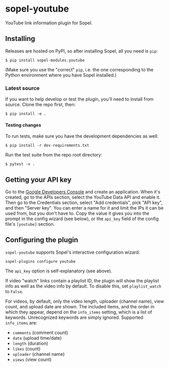 # sopel-youtube

YouTube link information plugin for Sopel.

## Installing

Releases are hosted on PyPI, so after installing Sopel, all you need is `pip`:

```shell
$ pip install sopel-modules.youtube
```

(Make sure you use the "correct" `pip`, i.e. the one corresponding to the Python
environment where you have Sopel installed.)

### Latest source

If you want to help develop or test the plugin, you'll need to install from
source. Clone the repo first, then:

```shell
$ pip install -e .
```

#### Testing changes

To run tests, make sure you have the development dependencies as well:

```shell
$ pip install -r dev-requirements.txt
```

Run the test suite from the repo root directory:

```shell
$ pytest -v .
```

## Getting your API key
Go to the [Google Developers Console](https://console.developers.google.com/)
and create an application. When it's created, go to the APIs section, select
the YouTube Data API and enable it. Then go to the Credentials section,
select "Add credentials", pick "API key", and then "Server key". You can enter
a name for it and limit the IPs it can be used from, but you don't have to.
Copy the value it gives you into the prompt in the config wizard (see below),
or the `api_key` field of the config file's `[youtube]` section.

## Configuring the plugin

`sopel-youtube` supports Sopel's interactive configuration wizard:

    sopel-plugins configure youtube

The `api_key` option is self-explanatory (see above).

If video "watch" links contain a playlist ID, the plugin will show the
playlist info as well as the video info by default. To disable this, set
`playlist_watch` to `False`.

For videos, by default, only the video length, uploader (channel name), view
count, and upload date are shown. The included items, and the order in which
they appear, depend on the `info_items` setting, which is a list of keywords.
Unrecognized keywords are simply ignored. Supported `info_items` are:

* `comments` (comment count)
* `date` (upload time/date)
* `length` (duration)
* `likes` (count)
* `uploader` (channel name)
* `views` (view count)

